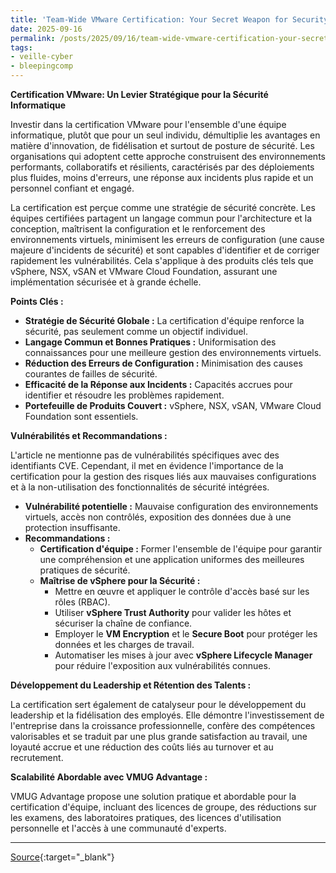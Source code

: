 ```yaml
---
title: 'Team-Wide VMware Certification: Your Secret Weapon for Security'
date: 2025-09-16
permalink: /posts/2025/09/16/team-wide-vmware-certification-your-secret-weapon-for-security/
tags:
- veille-cyber
- bleepingcomp
---
```

**Certification VMware: Un Levier Stratégique pour la Sécurité Informatique**

Investir dans la certification VMware pour l'ensemble d'une équipe informatique, plutôt que pour un seul individu, démultiplie les avantages en matière d'innovation, de fidélisation et surtout de posture de sécurité. Les organisations qui adoptent cette approche construisent des environnements performants, collaboratifs et résilients, caractérisés par des déploiements plus fluides, moins d'erreurs, une réponse aux incidents plus rapide et un personnel confiant et engagé.

La certification est perçue comme une stratégie de sécurité concrète. Les équipes certifiées partagent un langage commun pour l'architecture et la conception, maîtrisent la configuration et le renforcement des environnements virtuels, minimisent les erreurs de configuration (une cause majeure d'incidents de sécurité) et sont capables d'identifier et de corriger rapidement les vulnérabilités. Cela s'applique à des produits clés tels que vSphere, NSX, vSAN et VMware Cloud Foundation, assurant une implémentation sécurisée et à grande échelle.

**Points Clés :**

*   **Stratégie de Sécurité Globale :** La certification d'équipe renforce la sécurité, pas seulement comme un objectif individuel.
*   **Langage Commun et Bonnes Pratiques :** Uniformisation des connaissances pour une meilleure gestion des environnements virtuels.
*   **Réduction des Erreurs de Configuration :** Minimisation des causes courantes de failles de sécurité.
*   **Efficacité de la Réponse aux Incidents :** Capacités accrues pour identifier et résoudre les problèmes rapidement.
*   **Portefeuille de Produits Couvert :** vSphere, NSX, vSAN, VMware Cloud Foundation sont essentiels.

**Vulnérabilités et Recommandations :**

L'article ne mentionne pas de vulnérabilités spécifiques avec des identifiants CVE. Cependant, il met en évidence l'importance de la certification pour la gestion des risques liés aux mauvaises configurations et à la non-utilisation des fonctionnalités de sécurité intégrées.

*   **Vulnérabilité potentielle :** Mauvaise configuration des environnements virtuels, accès non contrôlés, exposition des données due à une protection insuffisante.
*   **Recommandations :**
    *   **Certification d'équipe :** Former l'ensemble de l'équipe pour garantir une compréhension et une application uniformes des meilleures pratiques de sécurité.
    *   **Maîtrise de vSphere pour la Sécurité :**
        *   Mettre en œuvre et appliquer le contrôle d'accès basé sur les rôles (RBAC).
        *   Utiliser **vSphere Trust Authority** pour valider les hôtes et sécuriser la chaîne de confiance.
        *   Employer le **VM Encryption** et le **Secure Boot** pour protéger les données et les charges de travail.
        *   Automatiser les mises à jour avec **vSphere Lifecycle Manager** pour réduire l'exposition aux vulnérabilités connues.

**Développement du Leadership et Rétention des Talents :**

La certification sert également de catalyseur pour le développement du leadership et la fidélisation des employés. Elle démontre l'investissement de l'entreprise dans la croissance professionnelle, confère des compétences valorisables et se traduit par une plus grande satisfaction au travail, une loyauté accrue et une réduction des coûts liés au turnover et au recrutement.

**Scalabilité Abordable avec VMUG Advantage :**

VMUG Advantage propose une solution pratique et abordable pour la certification d'équipe, incluant des licences de groupe, des réductions sur les examens, des laboratoires pratiques, des licences d'utilisation personnelle et l'accès à une communauté d'experts.

---
[Source](https://www.bleepingcomputer.com/news/security/team-wide-vmware-certification-your-secret-weapon-for-security/){:target="_blank"}
